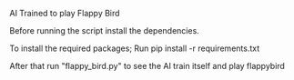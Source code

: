 AI Trained to play Flappy Bird

Before running the script install the dependencies.

To install the required packages;
  Run pip install -r requirements.txt

After that run "flappy_bird.py" to see the AI train itself and play flappybird

